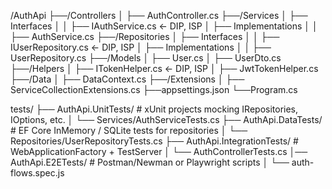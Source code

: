 /AuthApi
├──/Controllers
│ ├── AuthController.cs
├──/Services
│ ├── Interfaces
│ │ ├── IAuthService.cs ← DIP, ISP
│ ├── Implementations
│ │ ├── AuthService.cs
├──/Repositories
│ ├── Interfaces
│ │ ├── IUserRepository.cs ← DIP, ISP
│ ├── Implementations
│ │ ├── UserRepository.cs
├──/Models
│ ├── User.cs
│ ├── UserDto.cs
├──/Helpers
│ ├── ITokenHelper.cs ← DIP, ISP
│ ├── JwtTokenHelper.cs
├──/Data
│ ├── DataContext.cs
├──/Extensions
│ ├── ServiceCollectionExtensions.cs
├──appsettings.json
└──Program.cs

tests/
├── AuthApi.UnitTests/ # xUnit projects mocking IRepositories, IOptions, etc.
│ └── Services/AuthServiceTests.cs
├── AuthApi.DataTests/ # EF Core InMemory / SQLite tests for repositories
│ └── Repositories/UserRepositoryTests.cs
├── AuthApi.IntegrationTests/ # WebApplicationFactory + TestServer
│ └── AuthControllerTests.cs
│── AuthApi.E2ETests/ # Postman/Newman or Playwright scripts
│ └── auth-flows.spec.js
